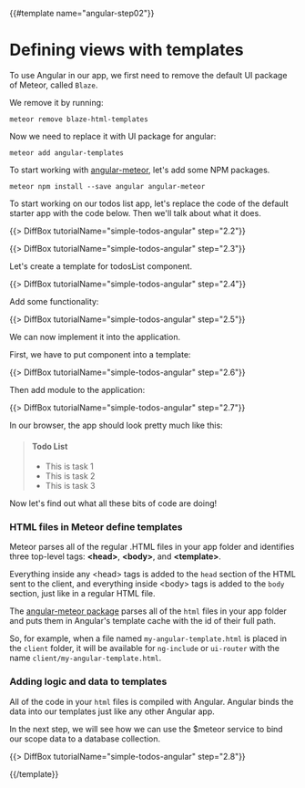 {{#template name="angular-step02"}}
# Defining views with templates

To use Angular in our app, we first need to remove the default UI package of Meteor, called `Blaze`.

We remove it by running:

    meteor remove blaze-html-templates

Now we need to replace it with UI package for angular:

    meteor add angular-templates

To start working with [angular-meteor](http://angular-meteor.com/), let's add some NPM packages.

    meteor npm install --save angular angular-meteor

To start working on our todos list app, let's replace the code of the default starter app with the code below. Then we'll talk about what it does.

{{> DiffBox tutorialName="simple-todos-angular" step="2.2"}}

{{> DiffBox tutorialName="simple-todos-angular" step="2.3"}}

Let's create a template for todosList component.

{{> DiffBox tutorialName="simple-todos-angular" step="2.4"}}

Add some functionality:

{{> DiffBox tutorialName="simple-todos-angular" step="2.5"}}

We can now implement it into the application.

First, we have to put component into a template:

{{> DiffBox tutorialName="simple-todos-angular" step="2.6"}}

Then add module to the application:

{{> DiffBox tutorialName="simple-todos-angular" step="2.7"}}

In our browser, the app should look pretty much like this:

> #### Todo List
> - This is task 1
> - This is task 2
> - This is task 3

Now let's find out what all these bits of code are doing!

### HTML files in Meteor define templates

Meteor parses all of the regular .HTML files in your app folder and identifies three top-level tags: **&lt;head>**, **&lt;body>**, and **&lt;template>**.

Everything inside any &lt;head> tags is added to the `head` section of the HTML sent to the client, and everything inside &lt;body> tags is added to the `body` section, just like in a regular HTML file.

The [angular-meteor package](http://angular-meteor.com/) parses all of the `html` files in your app folder and puts them in Angular's template cache with the id of their full path.

So, for example, when a file named `my-angular-template.html` is placed in the `client` folder, it will be available for `ng-include` or `ui-router` with the name `client/my-angular-template.html`.

### Adding logic and data to templates

All of the code in your `html` files is compiled with Angular. Angular binds the data into our templates just like any other Angular app.

In the next step, we will see how we can use the $meteor service to bind our scope data to a database collection.

{{> DiffBox tutorialName="simple-todos-angular" step="2.8"}}

{{/template}}
